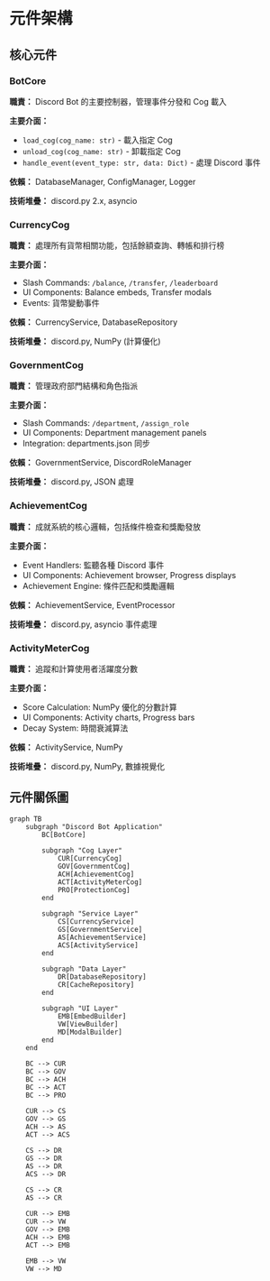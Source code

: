 # 元件架構

## 核心元件

### BotCore
**職責：** Discord Bot 的主要控制器，管理事件分發和 Cog 載入

**主要介面：**

- `load_cog(cog_name: str)` - 載入指定 Cog
- `unload_cog(cog_name: str)` - 卸載指定 Cog
- `handle_event(event_type: str, data: Dict)` - 處理 Discord 事件

**依賴：** DatabaseManager, ConfigManager, Logger

**技術堆疊：** discord.py 2.x, asyncio

### CurrencyCog
**職責：** 處理所有貨幣相關功能，包括餘額查詢、轉帳和排行榜

**主要介面：**

- Slash Commands: `/balance`, `/transfer`, `/leaderboard`
- UI Components: Balance embeds, Transfer modals
- Events: 貨幣變動事件

**依賴：** CurrencyService, DatabaseRepository

**技術堆疊：** discord.py, NumPy (計算優化)

### GovernmentCog
**職責：** 管理政府部門結構和角色指派

**主要介面：**

- Slash Commands: `/department`, `/assign_role`
- UI Components: Department management panels
- Integration: departments.json 同步

**依賴：** GovernmentService, DiscordRoleManager

**技術堆疊：** discord.py, JSON 處理

### AchievementCog
**職責：** 成就系統的核心邏輯，包括條件檢查和獎勵發放

**主要介面：**

- Event Handlers: 監聽各種 Discord 事件
- UI Components: Achievement browser, Progress displays
- Achievement Engine: 條件匹配和獎勵邏輯

**依賴：** AchievementService, EventProcessor

**技術堆疊：** discord.py, asyncio 事件處理

### ActivityMeterCog
**職責：** 追蹤和計算使用者活躍度分數

**主要介面：**

- Score Calculation: NumPy 優化的分數計算
- UI Components: Activity charts, Progress bars
- Decay System: 時間衰減算法

**依賴：** ActivityService, NumPy

**技術堆疊：** discord.py, NumPy, 數據視覺化

## 元件關係圖

```mermaid
graph TB
    subgraph "Discord Bot Application"
        BC[BotCore]
        
        subgraph "Cog Layer"
            CUR[CurrencyCog]
            GOV[GovernmentCog]
            ACH[AchievementCog]
            ACT[ActivityMeterCog]
            PRO[ProtectionCog]
        end
        
        subgraph "Service Layer"
            CS[CurrencyService]
            GS[GovernmentService]
            AS[AchievementService]
            ACS[ActivityService]
        end
        
        subgraph "Data Layer"
            DR[DatabaseRepository]
            CR[CacheRepository]
        end
        
        subgraph "UI Layer"
            EMB[EmbedBuilder]
            VW[ViewBuilder]
            MD[ModalBuilder]
        end
    end
    
    BC --> CUR
    BC --> GOV
    BC --> ACH
    BC --> ACT
    BC --> PRO
    
    CUR --> CS
    GOV --> GS
    ACH --> AS
    ACT --> ACS
    
    CS --> DR
    GS --> DR
    AS --> DR
    ACS --> DR
    
    CS --> CR
    AS --> CR
    
    CUR --> EMB
    CUR --> VW
    GOV --> EMB
    ACH --> EMB
    ACT --> EMB
    
    EMB --> VW
    VW --> MD
```
